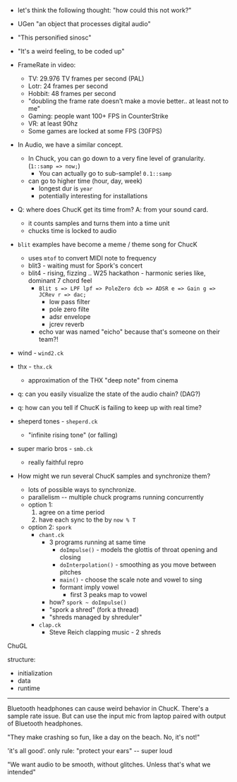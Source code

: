 
- let's think the following thought: "how could this not work?"

- UGen "an object that processes digital audio"

- "This personified sinosc"
- "It's a weird feeling, to be coded up"

- FrameRate in video:
    - TV: 29.976 TV frames per second (PAL)
    - Lotr: 24 frames per second
    - Hobbit: 48 frames per second
    - "doubling the frame rate doesn't make a movie better.. at least not to me"
    - Gaming: people want 100+ FPS in CounterStrike
    - VR: at least 90hz
    - Some games are locked at some FPS (30FPS)
- In Audio, we have a similar concept.
    - In Chuck, you can go down to a very fine level of granularity. (`1::samp => now;`)
      - You can actually go to sub-sample! `0.1::samp`
    - can go to higher time (hour, day, week)
        - longest dur is `year`
        - potentially interesting for installations
- Q: where does ChucK get its time from? A: from your sound card.
   - it counts samples and turns them into a time unit
   - chucks time is locked to audio

- `blit` examples have become a meme / theme song for ChucK
    - uses `mtof` to convert MIDI note to frequency
    - blit3 - waiting must for Spork's concert
    - blit4 - rising, fizzing .. W25 hackathon - harmonic series like, dominant 7 chord feel
        - `Blit s => LPF lpf => PoleZero dcb => ADSR e => Gain g => JCRev r => dac;`
            - low pass filter
            - pole zero filte
            - adsr envelope
            - jcrev reverb
        - echo var was named "eicho" because that's someone on their team?!
- wind - `wind2.ck`
- thx - `thx.ck`
    - approximation of the THX "deep note" from cinema
- q: can you easily visualize the state of the audio chain? (DAG?)
- q: how can you tell if ChucK is failing to keep up with real time?
- sheperd tones - `sheperd.ck`
    - "infinite rising tone" (or falling)
- super mario bros - `smb.ck`
    - really faithful repro
- How might we run several ChucK samples and synchronize them?
  - lots of possible ways to synchronize.
  - parallelism -- multiple chuck programs running concurrently
  - option 1:
    1. agree on a time period
    2. have each sync to the by `now % T`
  - option 2: `spork`
    - `chant.ck`
        - 3 programs running at same time
            - `doImpulse()` - models the glottis of throat opening and closing
            - `doInterpolation()` - smoothing as you move between pitches
            - `main()` - choose the scale note and vowel to sing
            - formant imply vowel
                - first 3 peaks map to vowel
        - how? `spork ~ doImpulse()`
        - "spork a shred" (fork a thread)
        - "shreds managed by shreduler"
    - `clap.ck`
      - Steve Reich clapping music - 2 shreds

ChuGL

structure:
- initialization
- data
- runtime


---



Bluetooth headphones can cause weird behavior in ChucK.
There's a sample rate issue.
But can use the input mic from laptop paired with output of Bluetooth headphones.

"They make crashing so fun, like a day on the beach. No, it's not!"

'it's all good'. only rule: "protect your ears" -- super loud

"We want audio to be smooth, without glitches. Unless that's what we intended"

